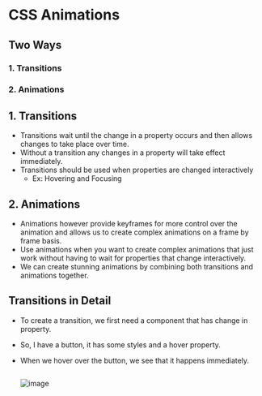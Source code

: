 # CSS Animations
## Two Ways
### 1. Transitions
### 2. Animations

## 1. Transitions

- Transitions wait until the change in a property occurs and then allows changes to take place over time.
- Without a transition any changes in a property will take effect immediately.
- Transitions should be used when properties are changed interactively
	- Ex: Hovering and Focusing

## 2. Animations
- Animations however provide keyframes for more control over the animation and allows us to create complex animations on a frame by frame basis.
- Use animations when you want to create complex animations that just work without having to wait for properties that change interactively.
- We can create stunning animations by combining both transitions and animations together.

## Transitions in Detail
- To create a transition, we first need a component that has change in property.
- So, I have a button, it has some styles and a hover property.
- When we hover over the button, we see that it happens immediately.
  ```html
	```


  ![image](images/1.gif)